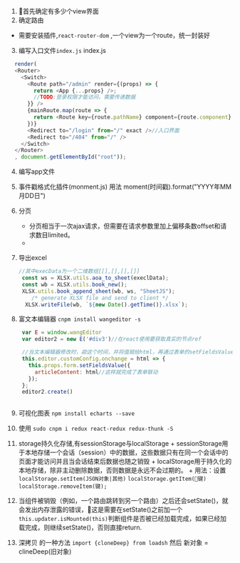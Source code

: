 1. 首先确定有多少个view界面 
2. 确定路由
  - 需要安装插件,`react-router-dom` ,一个view为一个route，统一封装好
3. 编写入口文件`index.js` index.js
``` js
  render(
  <Router>
    <Switch>
      <Route path="/admin" render={(props) => {
        return <App {...props} />;
        //TODO:登录权限才能访问，需要传递数据
      }} />
      {mainRoute.map(route => {
        return <Route key={route.pathName} component={route.component} path={route.pathName} />;
      })}
      <Redirect to="/login" from="/" exact />//入口界面
      <Redirect to="/404" from="/" />
    </Switch>
  </Router>
  , document.getElementById("root"));
```
4. 编写app文件



5. 事件戳格式化插件(monment.js) 用法 moment(时间戳).format("YYYY年MM月DD日")

6. 分页 
    + 分页相当于一次ajax请求，但需要在请求参数里加上偏移条数offset和请求数目limited。
    + 


7. 导出excel
    ``` js
    //其中execData为一个二维数组[[],[],[],[]]
     const ws = XLSX.utils.aoa_to_sheet(execlData);
     const wb = XLSX.utils.book_new();
     XLSX.utils.book_append_sheet(wb, ws, "SheetJS");
        /* generate XLSX file and send to client */
      XLSX.writeFile(wb, `${new Date().getTime()}.xlsx`);
    ```

8. 富文本编辑器 `cnpm install wangeditor -s`
   ``` js
    var E = window.wangEditor
    var editor2 = new E('#div3')//在react使用要获取真实的节点ref

    //当文本编辑器修改时，歘这个时间，并将值赋给html，再通过表单的setFieldsValue绑定表单的文本值，提交的时候articleContent的值就是整个文本的值
    this.editor.customConfig.onchange = html => {
      this.props.form.setFieldsValue({
        articleContent: html//这样就完成了表单联动
      });
    };
    editor2.create()
    
   ```

 9. 可视化图表 `npm install echarts --save`

 10. 使用 `sudo cnpm i redux react-redux redux-thunk -S`

 11. storage持久化存储,有sessionStorage与localStorage
    +  sessionStorage用于本地存储一个会话（session）中的数据，这些数据只有在同一个会话中的页面才能访问并且当会话结束后数据也随之销毁
    + localStorage用于持久化的本地存储，除非主动删除数据，否则数据是永远不会过期的。
    + 用法：设置`localStorage.setItem(JSON对象|其他)` `localStorage.getItem(键)` `localStorage.removeItem(键);`
 12. 当组件被销毁（例如，一个路由跳转到另一个路由）之后还会setState()，就会发出内存泄露的错误，这是需要在setState()之前加一个`this.updater.isMounted(this)`判断组件是否被已经加载完成，如果已经加载完成，则继续setState()，否则直接return.

 13. 深拷贝 的一种方法 `import {cloneDeep} from loadsh` 然后 新对象 = clineDeep(旧对象)